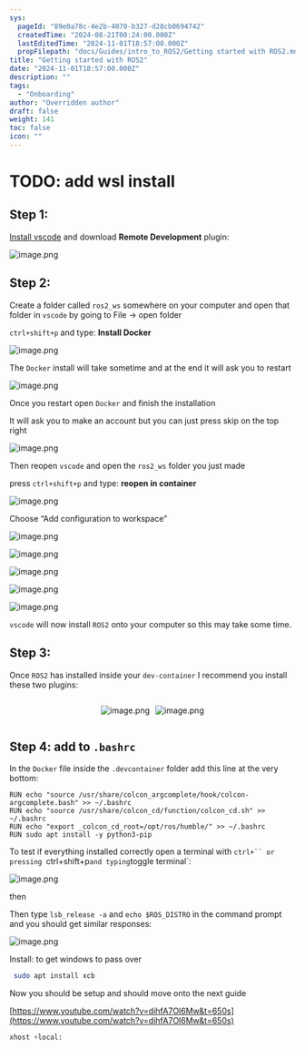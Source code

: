 ```yaml
---
sys:
  pageId: "89e0a78c-4e2b-4070-b327-d28cb0694742"
  createdTime: "2024-08-21T00:24:00.000Z"
  lastEditedTime: "2024-11-01T18:57:00.000Z"
  propFilepath: "docs/Guides/intro_to_ROS2/Getting started with ROS2.md"
title: "Getting started with ROS2"
date: "2024-11-01T18:57:00.000Z"
description: ""
tags:
  - "Onboarding"
author: "Overridden author"
draft: false
weight: 141
toc: false
icon: ""
---
```


# TODO: add wsl install

## Step 1:

[Install vscode](https://code.visualstudio.com/download) and download **Remote Development** plugin:

![image.png](https://prod-files-secure.s3.us-west-2.amazonaws.com/d518164a-d88e-44d1-a4ee-3adb3bd8bce0/efb52993-1881-4a40-b95e-6f020334f022/image.png?X-Amz-Algorithm=AWS4-HMAC-SHA256&X-Amz-Content-Sha256=UNSIGNED-PAYLOAD&X-Amz-Credential=ASIAZI2LB466SPQJQO53%2F20250320%2Fus-west-2%2Fs3%2Faws4_request&X-Amz-Date=20250320T061155Z&X-Amz-Expires=3600&X-Amz-Security-Token=IQoJb3JpZ2luX2VjEC0aCXVzLXdlc3QtMiJIMEYCIQDov384IjB7i3DmoVjSGRDyyVCK1d%2B9pwhL1Exa8wjBUQIhAPUTnIku4ww%2BXcxlXiY6SXUlB7mYoCNByCS%2FzwxEJZ%2FWKogECIb%2F%2F%2F%2F%2F%2F%2F%2F%2F%2FwEQABoMNjM3NDIzMTgzODA1IgyIiNBxEWYnFcrbH7gq3ANvqC2kIYFBFBkCFTnmlH6WtUdqGUBSD%2Bl2%2F9saWYixwYeNEQLJOfnLSGEy82QL2t6cqsPpKWoxGekE%2B%2B%2BCXcd1G3K1FMK777K%2FQDa%2Fi%2B6EYNqc82Jc73Ductfia3DmwgS%2F%2FpKk27waoPF4q%2BBuKs4tWGs632cFiWJpw3AZZFsu7CvDejSrlG7mzDnFXkf7LNlDKAVh%2BQC4kHp1V3DUzSgABx%2F2xts8CJ2QpK7gEc05qKPixn4Rngu%2FmgPV5ydsiESbCElv5GTTjD2h9SPcZz8ArOVdjq3Obljfx0YBpppzymbUXTpDoDTteGwZ1BLZ0p%2Bty4JSBzg9CrQixyz9nYRvu%2FCZGZDBD8eWNpIYqSjY%2FG87%2FkbEqr9PQqB3BW9YEt5L5m%2BHt57BqicHxv25cDhplQ1O0akfdpDDH9i9lcKMFUub%2BmoaWhNL13MIHQCaj4I3sRA75nx48MBKf4MyMIGPTfYGd83UQLdl1thtt0X9aeBxpp1SSz63iHpNyOLy63pTNUy07KY9XhH9oECgdejJUnhl8BWCbsIQocgd0%2Bmk%2FyepHoKUAa58IambmYpFXGbXxzVTCFHIfCYfIJGiQaq%2BESBn267AfANdVPImw6oG68pkjxevHFZtFSn6djCix%2B6%2BBjqkAWV045FNweCpEgbqUT5KS6fwAZa4%2F%2FSsyOgk7bFqIvtktsK10ALorapKuqg4TtqgJglXp%2F5w8mczc%2FxCeO3QiEqqV3uOXy4jkN6ppW%2F49XBZ46eaignKrMpJDJmeGHckOMXpMWHFuzmX0BZ4K0SShVMutiUAFBFUrka5MtnwdfuX4xqfBXzYtjrJvB%2FiGRWYtVkQGDnqG2pmvbHbcWEBRdd7vtwA&X-Amz-Signature=c5eeaea3ca90409a1710c69049b52ece36e4f3be974ba390dd3a745ec04b474c&X-Amz-SignedHeaders=host&x-id=GetObject)

## Step 2:

Create a folder called `ros2_ws` somewhere on your computer and open that folder in `vscode` by going to File → open folder 

`ctrl+shift+p` and type: **Install Docker**

![image.png](https://prod-files-secure.s3.us-west-2.amazonaws.com/d518164a-d88e-44d1-a4ee-3adb3bd8bce0/2269dc0e-1cd5-47ff-bceb-c04ad9b2eab0/image.png?X-Amz-Algorithm=AWS4-HMAC-SHA256&X-Amz-Content-Sha256=UNSIGNED-PAYLOAD&X-Amz-Credential=ASIAZI2LB466SPQJQO53%2F20250320%2Fus-west-2%2Fs3%2Faws4_request&X-Amz-Date=20250320T061155Z&X-Amz-Expires=3600&X-Amz-Security-Token=IQoJb3JpZ2luX2VjEC0aCXVzLXdlc3QtMiJIMEYCIQDov384IjB7i3DmoVjSGRDyyVCK1d%2B9pwhL1Exa8wjBUQIhAPUTnIku4ww%2BXcxlXiY6SXUlB7mYoCNByCS%2FzwxEJZ%2FWKogECIb%2F%2F%2F%2F%2F%2F%2F%2F%2F%2FwEQABoMNjM3NDIzMTgzODA1IgyIiNBxEWYnFcrbH7gq3ANvqC2kIYFBFBkCFTnmlH6WtUdqGUBSD%2Bl2%2F9saWYixwYeNEQLJOfnLSGEy82QL2t6cqsPpKWoxGekE%2B%2B%2BCXcd1G3K1FMK777K%2FQDa%2Fi%2B6EYNqc82Jc73Ductfia3DmwgS%2F%2FpKk27waoPF4q%2BBuKs4tWGs632cFiWJpw3AZZFsu7CvDejSrlG7mzDnFXkf7LNlDKAVh%2BQC4kHp1V3DUzSgABx%2F2xts8CJ2QpK7gEc05qKPixn4Rngu%2FmgPV5ydsiESbCElv5GTTjD2h9SPcZz8ArOVdjq3Obljfx0YBpppzymbUXTpDoDTteGwZ1BLZ0p%2Bty4JSBzg9CrQixyz9nYRvu%2FCZGZDBD8eWNpIYqSjY%2FG87%2FkbEqr9PQqB3BW9YEt5L5m%2BHt57BqicHxv25cDhplQ1O0akfdpDDH9i9lcKMFUub%2BmoaWhNL13MIHQCaj4I3sRA75nx48MBKf4MyMIGPTfYGd83UQLdl1thtt0X9aeBxpp1SSz63iHpNyOLy63pTNUy07KY9XhH9oECgdejJUnhl8BWCbsIQocgd0%2Bmk%2FyepHoKUAa58IambmYpFXGbXxzVTCFHIfCYfIJGiQaq%2BESBn267AfANdVPImw6oG68pkjxevHFZtFSn6djCix%2B6%2BBjqkAWV045FNweCpEgbqUT5KS6fwAZa4%2F%2FSsyOgk7bFqIvtktsK10ALorapKuqg4TtqgJglXp%2F5w8mczc%2FxCeO3QiEqqV3uOXy4jkN6ppW%2F49XBZ46eaignKrMpJDJmeGHckOMXpMWHFuzmX0BZ4K0SShVMutiUAFBFUrka5MtnwdfuX4xqfBXzYtjrJvB%2FiGRWYtVkQGDnqG2pmvbHbcWEBRdd7vtwA&X-Amz-Signature=b90c0e409cddceff75ac4891b2f39049638b3109a1759d779aa879bb77a7ce60&X-Amz-SignedHeaders=host&x-id=GetObject)

The `Docker` install will take sometime and at the end it will ask you to restart

![image.png](https://prod-files-secure.s3.us-west-2.amazonaws.com/d518164a-d88e-44d1-a4ee-3adb3bd8bce0/ed233f78-be33-4b1f-b89c-9c346c0e961e/image.png?X-Amz-Algorithm=AWS4-HMAC-SHA256&X-Amz-Content-Sha256=UNSIGNED-PAYLOAD&X-Amz-Credential=ASIAZI2LB466SPQJQO53%2F20250320%2Fus-west-2%2Fs3%2Faws4_request&X-Amz-Date=20250320T061155Z&X-Amz-Expires=3600&X-Amz-Security-Token=IQoJb3JpZ2luX2VjEC0aCXVzLXdlc3QtMiJIMEYCIQDov384IjB7i3DmoVjSGRDyyVCK1d%2B9pwhL1Exa8wjBUQIhAPUTnIku4ww%2BXcxlXiY6SXUlB7mYoCNByCS%2FzwxEJZ%2FWKogECIb%2F%2F%2F%2F%2F%2F%2F%2F%2F%2FwEQABoMNjM3NDIzMTgzODA1IgyIiNBxEWYnFcrbH7gq3ANvqC2kIYFBFBkCFTnmlH6WtUdqGUBSD%2Bl2%2F9saWYixwYeNEQLJOfnLSGEy82QL2t6cqsPpKWoxGekE%2B%2B%2BCXcd1G3K1FMK777K%2FQDa%2Fi%2B6EYNqc82Jc73Ductfia3DmwgS%2F%2FpKk27waoPF4q%2BBuKs4tWGs632cFiWJpw3AZZFsu7CvDejSrlG7mzDnFXkf7LNlDKAVh%2BQC4kHp1V3DUzSgABx%2F2xts8CJ2QpK7gEc05qKPixn4Rngu%2FmgPV5ydsiESbCElv5GTTjD2h9SPcZz8ArOVdjq3Obljfx0YBpppzymbUXTpDoDTteGwZ1BLZ0p%2Bty4JSBzg9CrQixyz9nYRvu%2FCZGZDBD8eWNpIYqSjY%2FG87%2FkbEqr9PQqB3BW9YEt5L5m%2BHt57BqicHxv25cDhplQ1O0akfdpDDH9i9lcKMFUub%2BmoaWhNL13MIHQCaj4I3sRA75nx48MBKf4MyMIGPTfYGd83UQLdl1thtt0X9aeBxpp1SSz63iHpNyOLy63pTNUy07KY9XhH9oECgdejJUnhl8BWCbsIQocgd0%2Bmk%2FyepHoKUAa58IambmYpFXGbXxzVTCFHIfCYfIJGiQaq%2BESBn267AfANdVPImw6oG68pkjxevHFZtFSn6djCix%2B6%2BBjqkAWV045FNweCpEgbqUT5KS6fwAZa4%2F%2FSsyOgk7bFqIvtktsK10ALorapKuqg4TtqgJglXp%2F5w8mczc%2FxCeO3QiEqqV3uOXy4jkN6ppW%2F49XBZ46eaignKrMpJDJmeGHckOMXpMWHFuzmX0BZ4K0SShVMutiUAFBFUrka5MtnwdfuX4xqfBXzYtjrJvB%2FiGRWYtVkQGDnqG2pmvbHbcWEBRdd7vtwA&X-Amz-Signature=e6971e578b4cdd0e8aed52bdd881fa239ee3493562970402378b0e0c2156f399&X-Amz-SignedHeaders=host&x-id=GetObject)

Once you restart open `Docker` and finish the installation

It will ask you to make an account but you can just press skip on the top right

![image.png](https://prod-files-secure.s3.us-west-2.amazonaws.com/d518164a-d88e-44d1-a4ee-3adb3bd8bce0/21010ad9-1659-4fd9-9f59-9932a09b2a3d/image.png?X-Amz-Algorithm=AWS4-HMAC-SHA256&X-Amz-Content-Sha256=UNSIGNED-PAYLOAD&X-Amz-Credential=ASIAZI2LB466SPQJQO53%2F20250320%2Fus-west-2%2Fs3%2Faws4_request&X-Amz-Date=20250320T061155Z&X-Amz-Expires=3600&X-Amz-Security-Token=IQoJb3JpZ2luX2VjEC0aCXVzLXdlc3QtMiJIMEYCIQDov384IjB7i3DmoVjSGRDyyVCK1d%2B9pwhL1Exa8wjBUQIhAPUTnIku4ww%2BXcxlXiY6SXUlB7mYoCNByCS%2FzwxEJZ%2FWKogECIb%2F%2F%2F%2F%2F%2F%2F%2F%2F%2FwEQABoMNjM3NDIzMTgzODA1IgyIiNBxEWYnFcrbH7gq3ANvqC2kIYFBFBkCFTnmlH6WtUdqGUBSD%2Bl2%2F9saWYixwYeNEQLJOfnLSGEy82QL2t6cqsPpKWoxGekE%2B%2B%2BCXcd1G3K1FMK777K%2FQDa%2Fi%2B6EYNqc82Jc73Ductfia3DmwgS%2F%2FpKk27waoPF4q%2BBuKs4tWGs632cFiWJpw3AZZFsu7CvDejSrlG7mzDnFXkf7LNlDKAVh%2BQC4kHp1V3DUzSgABx%2F2xts8CJ2QpK7gEc05qKPixn4Rngu%2FmgPV5ydsiESbCElv5GTTjD2h9SPcZz8ArOVdjq3Obljfx0YBpppzymbUXTpDoDTteGwZ1BLZ0p%2Bty4JSBzg9CrQixyz9nYRvu%2FCZGZDBD8eWNpIYqSjY%2FG87%2FkbEqr9PQqB3BW9YEt5L5m%2BHt57BqicHxv25cDhplQ1O0akfdpDDH9i9lcKMFUub%2BmoaWhNL13MIHQCaj4I3sRA75nx48MBKf4MyMIGPTfYGd83UQLdl1thtt0X9aeBxpp1SSz63iHpNyOLy63pTNUy07KY9XhH9oECgdejJUnhl8BWCbsIQocgd0%2Bmk%2FyepHoKUAa58IambmYpFXGbXxzVTCFHIfCYfIJGiQaq%2BESBn267AfANdVPImw6oG68pkjxevHFZtFSn6djCix%2B6%2BBjqkAWV045FNweCpEgbqUT5KS6fwAZa4%2F%2FSsyOgk7bFqIvtktsK10ALorapKuqg4TtqgJglXp%2F5w8mczc%2FxCeO3QiEqqV3uOXy4jkN6ppW%2F49XBZ46eaignKrMpJDJmeGHckOMXpMWHFuzmX0BZ4K0SShVMutiUAFBFUrka5MtnwdfuX4xqfBXzYtjrJvB%2FiGRWYtVkQGDnqG2pmvbHbcWEBRdd7vtwA&X-Amz-Signature=dfaa4eed54e7cee5e7122f44c223d0836b26a1aeb74e7c4c1969b9406e3e3e5a&X-Amz-SignedHeaders=host&x-id=GetObject)

Then reopen `vscode` and open the `ros2_ws` folder you just made

press `ctrl+shift+p` and type: **reopen in container**

![image.png](https://prod-files-secure.s3.us-west-2.amazonaws.com/d518164a-d88e-44d1-a4ee-3adb3bd8bce0/4e93b8c2-41ad-488c-8095-c74205196118/image.png?X-Amz-Algorithm=AWS4-HMAC-SHA256&X-Amz-Content-Sha256=UNSIGNED-PAYLOAD&X-Amz-Credential=ASIAZI2LB466SPQJQO53%2F20250320%2Fus-west-2%2Fs3%2Faws4_request&X-Amz-Date=20250320T061155Z&X-Amz-Expires=3600&X-Amz-Security-Token=IQoJb3JpZ2luX2VjEC0aCXVzLXdlc3QtMiJIMEYCIQDov384IjB7i3DmoVjSGRDyyVCK1d%2B9pwhL1Exa8wjBUQIhAPUTnIku4ww%2BXcxlXiY6SXUlB7mYoCNByCS%2FzwxEJZ%2FWKogECIb%2F%2F%2F%2F%2F%2F%2F%2F%2F%2FwEQABoMNjM3NDIzMTgzODA1IgyIiNBxEWYnFcrbH7gq3ANvqC2kIYFBFBkCFTnmlH6WtUdqGUBSD%2Bl2%2F9saWYixwYeNEQLJOfnLSGEy82QL2t6cqsPpKWoxGekE%2B%2B%2BCXcd1G3K1FMK777K%2FQDa%2Fi%2B6EYNqc82Jc73Ductfia3DmwgS%2F%2FpKk27waoPF4q%2BBuKs4tWGs632cFiWJpw3AZZFsu7CvDejSrlG7mzDnFXkf7LNlDKAVh%2BQC4kHp1V3DUzSgABx%2F2xts8CJ2QpK7gEc05qKPixn4Rngu%2FmgPV5ydsiESbCElv5GTTjD2h9SPcZz8ArOVdjq3Obljfx0YBpppzymbUXTpDoDTteGwZ1BLZ0p%2Bty4JSBzg9CrQixyz9nYRvu%2FCZGZDBD8eWNpIYqSjY%2FG87%2FkbEqr9PQqB3BW9YEt5L5m%2BHt57BqicHxv25cDhplQ1O0akfdpDDH9i9lcKMFUub%2BmoaWhNL13MIHQCaj4I3sRA75nx48MBKf4MyMIGPTfYGd83UQLdl1thtt0X9aeBxpp1SSz63iHpNyOLy63pTNUy07KY9XhH9oECgdejJUnhl8BWCbsIQocgd0%2Bmk%2FyepHoKUAa58IambmYpFXGbXxzVTCFHIfCYfIJGiQaq%2BESBn267AfANdVPImw6oG68pkjxevHFZtFSn6djCix%2B6%2BBjqkAWV045FNweCpEgbqUT5KS6fwAZa4%2F%2FSsyOgk7bFqIvtktsK10ALorapKuqg4TtqgJglXp%2F5w8mczc%2FxCeO3QiEqqV3uOXy4jkN6ppW%2F49XBZ46eaignKrMpJDJmeGHckOMXpMWHFuzmX0BZ4K0SShVMutiUAFBFUrka5MtnwdfuX4xqfBXzYtjrJvB%2FiGRWYtVkQGDnqG2pmvbHbcWEBRdd7vtwA&X-Amz-Signature=09ce308aa25e9fea768b95ba538d595e8a2be157c0107c5335023cd6738d176a&X-Amz-SignedHeaders=host&x-id=GetObject)

Choose “Add configuration to workspace”

![image.png](https://prod-files-secure.s3.us-west-2.amazonaws.com/d518164a-d88e-44d1-a4ee-3adb3bd8bce0/9560b282-5060-4989-ba37-97e7b2c22476/image.png?X-Amz-Algorithm=AWS4-HMAC-SHA256&X-Amz-Content-Sha256=UNSIGNED-PAYLOAD&X-Amz-Credential=ASIAZI2LB466SPQJQO53%2F20250320%2Fus-west-2%2Fs3%2Faws4_request&X-Amz-Date=20250320T061155Z&X-Amz-Expires=3600&X-Amz-Security-Token=IQoJb3JpZ2luX2VjEC0aCXVzLXdlc3QtMiJIMEYCIQDov384IjB7i3DmoVjSGRDyyVCK1d%2B9pwhL1Exa8wjBUQIhAPUTnIku4ww%2BXcxlXiY6SXUlB7mYoCNByCS%2FzwxEJZ%2FWKogECIb%2F%2F%2F%2F%2F%2F%2F%2F%2F%2FwEQABoMNjM3NDIzMTgzODA1IgyIiNBxEWYnFcrbH7gq3ANvqC2kIYFBFBkCFTnmlH6WtUdqGUBSD%2Bl2%2F9saWYixwYeNEQLJOfnLSGEy82QL2t6cqsPpKWoxGekE%2B%2B%2BCXcd1G3K1FMK777K%2FQDa%2Fi%2B6EYNqc82Jc73Ductfia3DmwgS%2F%2FpKk27waoPF4q%2BBuKs4tWGs632cFiWJpw3AZZFsu7CvDejSrlG7mzDnFXkf7LNlDKAVh%2BQC4kHp1V3DUzSgABx%2F2xts8CJ2QpK7gEc05qKPixn4Rngu%2FmgPV5ydsiESbCElv5GTTjD2h9SPcZz8ArOVdjq3Obljfx0YBpppzymbUXTpDoDTteGwZ1BLZ0p%2Bty4JSBzg9CrQixyz9nYRvu%2FCZGZDBD8eWNpIYqSjY%2FG87%2FkbEqr9PQqB3BW9YEt5L5m%2BHt57BqicHxv25cDhplQ1O0akfdpDDH9i9lcKMFUub%2BmoaWhNL13MIHQCaj4I3sRA75nx48MBKf4MyMIGPTfYGd83UQLdl1thtt0X9aeBxpp1SSz63iHpNyOLy63pTNUy07KY9XhH9oECgdejJUnhl8BWCbsIQocgd0%2Bmk%2FyepHoKUAa58IambmYpFXGbXxzVTCFHIfCYfIJGiQaq%2BESBn267AfANdVPImw6oG68pkjxevHFZtFSn6djCix%2B6%2BBjqkAWV045FNweCpEgbqUT5KS6fwAZa4%2F%2FSsyOgk7bFqIvtktsK10ALorapKuqg4TtqgJglXp%2F5w8mczc%2FxCeO3QiEqqV3uOXy4jkN6ppW%2F49XBZ46eaignKrMpJDJmeGHckOMXpMWHFuzmX0BZ4K0SShVMutiUAFBFUrka5MtnwdfuX4xqfBXzYtjrJvB%2FiGRWYtVkQGDnqG2pmvbHbcWEBRdd7vtwA&X-Amz-Signature=a155f2a84a3b30d100c6bb342847168c8150bee07361821eb97aaed8d52fe65d&X-Amz-SignedHeaders=host&x-id=GetObject)

![image.png](https://prod-files-secure.s3.us-west-2.amazonaws.com/d518164a-d88e-44d1-a4ee-3adb3bd8bce0/2ee63f81-886b-48e8-a553-dc6e5eac99e4/image.png?X-Amz-Algorithm=AWS4-HMAC-SHA256&X-Amz-Content-Sha256=UNSIGNED-PAYLOAD&X-Amz-Credential=ASIAZI2LB466SPQJQO53%2F20250320%2Fus-west-2%2Fs3%2Faws4_request&X-Amz-Date=20250320T061155Z&X-Amz-Expires=3600&X-Amz-Security-Token=IQoJb3JpZ2luX2VjEC0aCXVzLXdlc3QtMiJIMEYCIQDov384IjB7i3DmoVjSGRDyyVCK1d%2B9pwhL1Exa8wjBUQIhAPUTnIku4ww%2BXcxlXiY6SXUlB7mYoCNByCS%2FzwxEJZ%2FWKogECIb%2F%2F%2F%2F%2F%2F%2F%2F%2F%2FwEQABoMNjM3NDIzMTgzODA1IgyIiNBxEWYnFcrbH7gq3ANvqC2kIYFBFBkCFTnmlH6WtUdqGUBSD%2Bl2%2F9saWYixwYeNEQLJOfnLSGEy82QL2t6cqsPpKWoxGekE%2B%2B%2BCXcd1G3K1FMK777K%2FQDa%2Fi%2B6EYNqc82Jc73Ductfia3DmwgS%2F%2FpKk27waoPF4q%2BBuKs4tWGs632cFiWJpw3AZZFsu7CvDejSrlG7mzDnFXkf7LNlDKAVh%2BQC4kHp1V3DUzSgABx%2F2xts8CJ2QpK7gEc05qKPixn4Rngu%2FmgPV5ydsiESbCElv5GTTjD2h9SPcZz8ArOVdjq3Obljfx0YBpppzymbUXTpDoDTteGwZ1BLZ0p%2Bty4JSBzg9CrQixyz9nYRvu%2FCZGZDBD8eWNpIYqSjY%2FG87%2FkbEqr9PQqB3BW9YEt5L5m%2BHt57BqicHxv25cDhplQ1O0akfdpDDH9i9lcKMFUub%2BmoaWhNL13MIHQCaj4I3sRA75nx48MBKf4MyMIGPTfYGd83UQLdl1thtt0X9aeBxpp1SSz63iHpNyOLy63pTNUy07KY9XhH9oECgdejJUnhl8BWCbsIQocgd0%2Bmk%2FyepHoKUAa58IambmYpFXGbXxzVTCFHIfCYfIJGiQaq%2BESBn267AfANdVPImw6oG68pkjxevHFZtFSn6djCix%2B6%2BBjqkAWV045FNweCpEgbqUT5KS6fwAZa4%2F%2FSsyOgk7bFqIvtktsK10ALorapKuqg4TtqgJglXp%2F5w8mczc%2FxCeO3QiEqqV3uOXy4jkN6ppW%2F49XBZ46eaignKrMpJDJmeGHckOMXpMWHFuzmX0BZ4K0SShVMutiUAFBFUrka5MtnwdfuX4xqfBXzYtjrJvB%2FiGRWYtVkQGDnqG2pmvbHbcWEBRdd7vtwA&X-Amz-Signature=cdd0a0f3aa565c581ba958ea38037db098dcd7a3bd37945c71e241764237d3e5&X-Amz-SignedHeaders=host&x-id=GetObject)

![image.png](https://prod-files-secure.s3.us-west-2.amazonaws.com/d518164a-d88e-44d1-a4ee-3adb3bd8bce0/ae1580b2-b048-407e-aed9-b584224a7a04/image.png?X-Amz-Algorithm=AWS4-HMAC-SHA256&X-Amz-Content-Sha256=UNSIGNED-PAYLOAD&X-Amz-Credential=ASIAZI2LB466SPQJQO53%2F20250320%2Fus-west-2%2Fs3%2Faws4_request&X-Amz-Date=20250320T061155Z&X-Amz-Expires=3600&X-Amz-Security-Token=IQoJb3JpZ2luX2VjEC0aCXVzLXdlc3QtMiJIMEYCIQDov384IjB7i3DmoVjSGRDyyVCK1d%2B9pwhL1Exa8wjBUQIhAPUTnIku4ww%2BXcxlXiY6SXUlB7mYoCNByCS%2FzwxEJZ%2FWKogECIb%2F%2F%2F%2F%2F%2F%2F%2F%2F%2FwEQABoMNjM3NDIzMTgzODA1IgyIiNBxEWYnFcrbH7gq3ANvqC2kIYFBFBkCFTnmlH6WtUdqGUBSD%2Bl2%2F9saWYixwYeNEQLJOfnLSGEy82QL2t6cqsPpKWoxGekE%2B%2B%2BCXcd1G3K1FMK777K%2FQDa%2Fi%2B6EYNqc82Jc73Ductfia3DmwgS%2F%2FpKk27waoPF4q%2BBuKs4tWGs632cFiWJpw3AZZFsu7CvDejSrlG7mzDnFXkf7LNlDKAVh%2BQC4kHp1V3DUzSgABx%2F2xts8CJ2QpK7gEc05qKPixn4Rngu%2FmgPV5ydsiESbCElv5GTTjD2h9SPcZz8ArOVdjq3Obljfx0YBpppzymbUXTpDoDTteGwZ1BLZ0p%2Bty4JSBzg9CrQixyz9nYRvu%2FCZGZDBD8eWNpIYqSjY%2FG87%2FkbEqr9PQqB3BW9YEt5L5m%2BHt57BqicHxv25cDhplQ1O0akfdpDDH9i9lcKMFUub%2BmoaWhNL13MIHQCaj4I3sRA75nx48MBKf4MyMIGPTfYGd83UQLdl1thtt0X9aeBxpp1SSz63iHpNyOLy63pTNUy07KY9XhH9oECgdejJUnhl8BWCbsIQocgd0%2Bmk%2FyepHoKUAa58IambmYpFXGbXxzVTCFHIfCYfIJGiQaq%2BESBn267AfANdVPImw6oG68pkjxevHFZtFSn6djCix%2B6%2BBjqkAWV045FNweCpEgbqUT5KS6fwAZa4%2F%2FSsyOgk7bFqIvtktsK10ALorapKuqg4TtqgJglXp%2F5w8mczc%2FxCeO3QiEqqV3uOXy4jkN6ppW%2F49XBZ46eaignKrMpJDJmeGHckOMXpMWHFuzmX0BZ4K0SShVMutiUAFBFUrka5MtnwdfuX4xqfBXzYtjrJvB%2FiGRWYtVkQGDnqG2pmvbHbcWEBRdd7vtwA&X-Amz-Signature=020745f6533f433df8aaaf2a32be4f25c21c4c344d5c1e3771319144697c3eca&X-Amz-SignedHeaders=host&x-id=GetObject)

![image.png](https://prod-files-secure.s3.us-west-2.amazonaws.com/d518164a-d88e-44d1-a4ee-3adb3bd8bce0/53255b28-f75e-430f-b9e3-c0ac8577e42b/image.png?X-Amz-Algorithm=AWS4-HMAC-SHA256&X-Amz-Content-Sha256=UNSIGNED-PAYLOAD&X-Amz-Credential=ASIAZI2LB466SPQJQO53%2F20250320%2Fus-west-2%2Fs3%2Faws4_request&X-Amz-Date=20250320T061155Z&X-Amz-Expires=3600&X-Amz-Security-Token=IQoJb3JpZ2luX2VjEC0aCXVzLXdlc3QtMiJIMEYCIQDov384IjB7i3DmoVjSGRDyyVCK1d%2B9pwhL1Exa8wjBUQIhAPUTnIku4ww%2BXcxlXiY6SXUlB7mYoCNByCS%2FzwxEJZ%2FWKogECIb%2F%2F%2F%2F%2F%2F%2F%2F%2F%2FwEQABoMNjM3NDIzMTgzODA1IgyIiNBxEWYnFcrbH7gq3ANvqC2kIYFBFBkCFTnmlH6WtUdqGUBSD%2Bl2%2F9saWYixwYeNEQLJOfnLSGEy82QL2t6cqsPpKWoxGekE%2B%2B%2BCXcd1G3K1FMK777K%2FQDa%2Fi%2B6EYNqc82Jc73Ductfia3DmwgS%2F%2FpKk27waoPF4q%2BBuKs4tWGs632cFiWJpw3AZZFsu7CvDejSrlG7mzDnFXkf7LNlDKAVh%2BQC4kHp1V3DUzSgABx%2F2xts8CJ2QpK7gEc05qKPixn4Rngu%2FmgPV5ydsiESbCElv5GTTjD2h9SPcZz8ArOVdjq3Obljfx0YBpppzymbUXTpDoDTteGwZ1BLZ0p%2Bty4JSBzg9CrQixyz9nYRvu%2FCZGZDBD8eWNpIYqSjY%2FG87%2FkbEqr9PQqB3BW9YEt5L5m%2BHt57BqicHxv25cDhplQ1O0akfdpDDH9i9lcKMFUub%2BmoaWhNL13MIHQCaj4I3sRA75nx48MBKf4MyMIGPTfYGd83UQLdl1thtt0X9aeBxpp1SSz63iHpNyOLy63pTNUy07KY9XhH9oECgdejJUnhl8BWCbsIQocgd0%2Bmk%2FyepHoKUAa58IambmYpFXGbXxzVTCFHIfCYfIJGiQaq%2BESBn267AfANdVPImw6oG68pkjxevHFZtFSn6djCix%2B6%2BBjqkAWV045FNweCpEgbqUT5KS6fwAZa4%2F%2FSsyOgk7bFqIvtktsK10ALorapKuqg4TtqgJglXp%2F5w8mczc%2FxCeO3QiEqqV3uOXy4jkN6ppW%2F49XBZ46eaignKrMpJDJmeGHckOMXpMWHFuzmX0BZ4K0SShVMutiUAFBFUrka5MtnwdfuX4xqfBXzYtjrJvB%2FiGRWYtVkQGDnqG2pmvbHbcWEBRdd7vtwA&X-Amz-Signature=158900749d99718c71f836a3eee8b9207752b6ed7f4a9f5abcd89d228807f5a2&X-Amz-SignedHeaders=host&x-id=GetObject)

![image.png](https://prod-files-secure.s3.us-west-2.amazonaws.com/d518164a-d88e-44d1-a4ee-3adb3bd8bce0/7c562767-5af9-4ffb-97d1-327bcdf4ee00/image.png?X-Amz-Algorithm=AWS4-HMAC-SHA256&X-Amz-Content-Sha256=UNSIGNED-PAYLOAD&X-Amz-Credential=ASIAZI2LB466SPQJQO53%2F20250320%2Fus-west-2%2Fs3%2Faws4_request&X-Amz-Date=20250320T061155Z&X-Amz-Expires=3600&X-Amz-Security-Token=IQoJb3JpZ2luX2VjEC0aCXVzLXdlc3QtMiJIMEYCIQDov384IjB7i3DmoVjSGRDyyVCK1d%2B9pwhL1Exa8wjBUQIhAPUTnIku4ww%2BXcxlXiY6SXUlB7mYoCNByCS%2FzwxEJZ%2FWKogECIb%2F%2F%2F%2F%2F%2F%2F%2F%2F%2FwEQABoMNjM3NDIzMTgzODA1IgyIiNBxEWYnFcrbH7gq3ANvqC2kIYFBFBkCFTnmlH6WtUdqGUBSD%2Bl2%2F9saWYixwYeNEQLJOfnLSGEy82QL2t6cqsPpKWoxGekE%2B%2B%2BCXcd1G3K1FMK777K%2FQDa%2Fi%2B6EYNqc82Jc73Ductfia3DmwgS%2F%2FpKk27waoPF4q%2BBuKs4tWGs632cFiWJpw3AZZFsu7CvDejSrlG7mzDnFXkf7LNlDKAVh%2BQC4kHp1V3DUzSgABx%2F2xts8CJ2QpK7gEc05qKPixn4Rngu%2FmgPV5ydsiESbCElv5GTTjD2h9SPcZz8ArOVdjq3Obljfx0YBpppzymbUXTpDoDTteGwZ1BLZ0p%2Bty4JSBzg9CrQixyz9nYRvu%2FCZGZDBD8eWNpIYqSjY%2FG87%2FkbEqr9PQqB3BW9YEt5L5m%2BHt57BqicHxv25cDhplQ1O0akfdpDDH9i9lcKMFUub%2BmoaWhNL13MIHQCaj4I3sRA75nx48MBKf4MyMIGPTfYGd83UQLdl1thtt0X9aeBxpp1SSz63iHpNyOLy63pTNUy07KY9XhH9oECgdejJUnhl8BWCbsIQocgd0%2Bmk%2FyepHoKUAa58IambmYpFXGbXxzVTCFHIfCYfIJGiQaq%2BESBn267AfANdVPImw6oG68pkjxevHFZtFSn6djCix%2B6%2BBjqkAWV045FNweCpEgbqUT5KS6fwAZa4%2F%2FSsyOgk7bFqIvtktsK10ALorapKuqg4TtqgJglXp%2F5w8mczc%2FxCeO3QiEqqV3uOXy4jkN6ppW%2F49XBZ46eaignKrMpJDJmeGHckOMXpMWHFuzmX0BZ4K0SShVMutiUAFBFUrka5MtnwdfuX4xqfBXzYtjrJvB%2FiGRWYtVkQGDnqG2pmvbHbcWEBRdd7vtwA&X-Amz-Signature=827ad90ed0fbea6fe2cae291116b9923e6d21494ee6b9c866f2b823f8ff45491&X-Amz-SignedHeaders=host&x-id=GetObject)

`vscode` will now install `ROS2` onto your computer so this may take some time.

## Step 3:

Once `ROS2` has installed inside your `dev-container` I recommend you install these two plugins:

<div style="display: flex;flex-direction: row; column-gap:10px; max-width: 630px;justify-content: center;">
<div>

![image.png](https://prod-files-secure.s3.us-west-2.amazonaws.com/d518164a-d88e-44d1-a4ee-3adb3bd8bce0/3fc3d550-5a54-4ba1-ba6b-faa01cdb7369/image.png?X-Amz-Algorithm=AWS4-HMAC-SHA256&X-Amz-Content-Sha256=UNSIGNED-PAYLOAD&X-Amz-Credential=ASIAZI2LB466VNSHL7BU%2F20250320%2Fus-west-2%2Fs3%2Faws4_request&X-Amz-Date=20250320T061201Z&X-Amz-Expires=3600&X-Amz-Security-Token=IQoJb3JpZ2luX2VjEC0aCXVzLXdlc3QtMiJHMEUCIQDaSObBMMsTaS0AommX9r%2BNWNm%2BHH6a8V9BvlXwzYfz4gIgIbBD4u%2B73EXfjS%2BtG8oFm8trkayC5JHC2ghuIt4KckUqiAQIhv%2F%2F%2F%2F%2F%2F%2F%2F%2F%2FARAAGgw2Mzc0MjMxODM4MDUiDOBr%2FkcqfxKLT3c7SircA1ixW7fzCj1AmLejzvHisObLCGsOSmmJFhKSrgX8P63mow6YevbdetjHuqXdp2Ijzzg%2BQn7kAKaen3UfYlwTyanfXSB0uafBEt3QKQiUE86a0IUnVGomP1B6d07WOFAnDa7Tv%2BI0CdcQ6%2BfsP3ml9d88GKRJhP9zikSjjlBocXoShkTmCsa6XHdVDcJzO2O%2BDCX%2BSH9rNNVWs0vCOiELNIWu0iWiFTZPzE1NgfQEmq5tPlXNLnJLa9V%2FGWlRp5KA4IyWZgaxUT%2Fb%2B%2BzSDt6tgfuQHT2DJMIrKE1bJh%2FlJ8%2Bhix4b28SAM9mvCUYWtIGZYhPokLW1o0KZSkmEzPZyxtct%2FW%2F2Oik7bcdckM2U7G%2Fwqs%2BRIg8K%2BXDkJu%2B7lNAj2Vb1qYf6LjqdtqGE9hRLmXwQy5QYr%2BOdakh2MekVRcVDNVE%2B7R7ieZs5pOV6kDwyCDNLwid%2Bzuaz4utGSv9uphuTV%2BhuBSAzZ9G%2BZ%2BgaTu%2BJAqQIt4TUiaqpC9WrbA1%2B3qXHiYwXntPL7G8GL9tHddejY%2FL%2BOnpy68DNTtc6xyKyZEbse2kGAUD8Q%2Fdw0VTM%2Btzwrh4dEX2qpCoLNvST0DsYfhYDfBgatel%2FyPZBE6kLPIB6Bh%2FegqKKnmKNMNnH7r4GOqUBCWBc9Ocmu4L0h6By8do8wRy60K9RkhWUV70FJ88tyf5bjWYQNmNaQXtmQBfAv%2Bzwtsp6byXerGX4W6WDmBtT1Uw9uo9%2FvWr5RLLNXczG60Bc3JyWMdGcoUTTZhl9%2BrtInAp8aBEYHOzyfFsQVsqmH8mDFjjEYmF88Z2ZqBixQWiPd8VbLiev8XfDx0FIX7Y8QB6N0xQL9QnReTmO2nP%2FmzyVg7ia&X-Amz-Signature=39b23d380fb096f1356704726504f55dbab44fb7cf2c0bf68655f2730719d3ae&X-Amz-SignedHeaders=host&x-id=GetObject)

</div>
<div>

![image.png](https://prod-files-secure.s3.us-west-2.amazonaws.com/d518164a-d88e-44d1-a4ee-3adb3bd8bce0/d994cc66-13c2-4093-a5a3-f84cf4601a82/image.png?X-Amz-Algorithm=AWS4-HMAC-SHA256&X-Amz-Content-Sha256=UNSIGNED-PAYLOAD&X-Amz-Credential=ASIAZI2LB466SYHPDYDN%2F20250320%2Fus-west-2%2Fs3%2Faws4_request&X-Amz-Date=20250320T061201Z&X-Amz-Expires=3600&X-Amz-Security-Token=IQoJb3JpZ2luX2VjEC0aCXVzLXdlc3QtMiJIMEYCIQCrY3BP61xvyt6BNK8IF15PusgRG83pZWIrzhNYFUM9%2FQIhAJrdU559%2BEdRZvMYpWImQJmZIapBSKf0x%2B9tuT1n%2FzIlKogECIb%2F%2F%2F%2F%2F%2F%2F%2F%2F%2FwEQABoMNjM3NDIzMTgzODA1IgxCVcQkRCgDTV%2B6d3Eq3AMDbBpuYcuKk9kG8GN8MjRA397VnEylFzcgrFiRGQvH7Sq7pJ3HBa9DG0yGml2dlwZ7xjePxazXdKK3ZQBzoA%2BrYqb7JRUlIvVji%2BIATCZDlH%2BbriyGCGtultdtv3w3zxP1mQQ7NdVKI2ifJyBjYbHHq5%2BOb5hLeXXKIeH206gJrk4xFnCHPNpgBYPKj7ctougdXMopNa3rfbpkx9XoCQE2IZPSzCmKFcr%2BtJPCyKXDiMhH5RzC%2F8hAH3GqtI8AXnO24czu%2FiqStF9oPAr4mIIC7g1wJgB54hFWr8mmbl7%2BcXWsejKIhCz7V9KaSdoYpFVEfgNK53yXznCKgsyGzYepAjvH6pdE4RZyiaYoaGms%2B03ejc59UWf0NFnP9IglAuRVvS9awMRGqdChOJNMmzynxMIJ84U5woVNStLgDI6naye5kCCNMhSTKb%2Bz8MTfR1Rmfd9gSRqjYPwk%2Fst9HNrx3wjADEVln1nxlqPFUCfQRnfyxtubnxIa%2BY8bbLDHrLK5MaV9L256EXPfUbeG7k0hRb9jMTccsJXnjYYxG6V5qcoQvyi%2FzD2BQebZHQDseJRJDP%2FWbO%2FX6yeepBdOq3evcLTgaJBPE6z83XHb%2BJYPXfydaPBTEcGL%2F%2F371jCXx%2B6%2BBjqkAYuevyMBVGG%2FY%2F5jdYm3zvWU0IoJk3lmgL%2BZeAt8ZuqZcfkRHOFFgsp0c0OKK6yctOfpVMC4vW%2BAvxU%2B9IZ8SiH7Uq4jc8z7OG3W8oaUu5VNDUvcqLQrOh3LZWdRqu%2F3f506DEeFeDaIClBLb7kc1JXDkn3GjImOwbMfwpSOU2wtj9hXMLBwh0QUUZPMcDNPXgm21uzv9Gxqyq0F%2FIbCnSqrbhCR&X-Amz-Signature=d2a0f53c32788b0477f5d75fe7ff5cf253893a25e10516e189c65675d6891ae3&X-Amz-SignedHeaders=host&x-id=GetObject)

</div>
</div>

## Step 4: add to `.bashrc`

In the `Docker` file inside the `.devcontainer` folder add this line at the very bottom: 

```docker
RUN echo "source /usr/share/colcon_argcomplete/hook/colcon-argcomplete.bash" >> ~/.bashrc
RUN echo "source /usr/share/colcon_cd/function/colcon_cd.sh" >> ~/.bashrc
RUN echo "export _colcon_cd_root=/opt/ros/humble/" >> ~/.bashrc
RUN sudo apt install -y python3-pip 
```

To test if everything installed correctly open a terminal with `ctrl+`` or pressing `ctrl+shift+p` and typing `toggle terminal`:

![image.png](https://prod-files-secure.s3.us-west-2.amazonaws.com/d518164a-d88e-44d1-a4ee-3adb3bd8bce0/6a4943d8-b04e-4c02-9a58-775f3384d1a5/image.png?X-Amz-Algorithm=AWS4-HMAC-SHA256&X-Amz-Content-Sha256=UNSIGNED-PAYLOAD&X-Amz-Credential=ASIAZI2LB466SPQJQO53%2F20250320%2Fus-west-2%2Fs3%2Faws4_request&X-Amz-Date=20250320T061155Z&X-Amz-Expires=3600&X-Amz-Security-Token=IQoJb3JpZ2luX2VjEC0aCXVzLXdlc3QtMiJIMEYCIQDov384IjB7i3DmoVjSGRDyyVCK1d%2B9pwhL1Exa8wjBUQIhAPUTnIku4ww%2BXcxlXiY6SXUlB7mYoCNByCS%2FzwxEJZ%2FWKogECIb%2F%2F%2F%2F%2F%2F%2F%2F%2F%2FwEQABoMNjM3NDIzMTgzODA1IgyIiNBxEWYnFcrbH7gq3ANvqC2kIYFBFBkCFTnmlH6WtUdqGUBSD%2Bl2%2F9saWYixwYeNEQLJOfnLSGEy82QL2t6cqsPpKWoxGekE%2B%2B%2BCXcd1G3K1FMK777K%2FQDa%2Fi%2B6EYNqc82Jc73Ductfia3DmwgS%2F%2FpKk27waoPF4q%2BBuKs4tWGs632cFiWJpw3AZZFsu7CvDejSrlG7mzDnFXkf7LNlDKAVh%2BQC4kHp1V3DUzSgABx%2F2xts8CJ2QpK7gEc05qKPixn4Rngu%2FmgPV5ydsiESbCElv5GTTjD2h9SPcZz8ArOVdjq3Obljfx0YBpppzymbUXTpDoDTteGwZ1BLZ0p%2Bty4JSBzg9CrQixyz9nYRvu%2FCZGZDBD8eWNpIYqSjY%2FG87%2FkbEqr9PQqB3BW9YEt5L5m%2BHt57BqicHxv25cDhplQ1O0akfdpDDH9i9lcKMFUub%2BmoaWhNL13MIHQCaj4I3sRA75nx48MBKf4MyMIGPTfYGd83UQLdl1thtt0X9aeBxpp1SSz63iHpNyOLy63pTNUy07KY9XhH9oECgdejJUnhl8BWCbsIQocgd0%2Bmk%2FyepHoKUAa58IambmYpFXGbXxzVTCFHIfCYfIJGiQaq%2BESBn267AfANdVPImw6oG68pkjxevHFZtFSn6djCix%2B6%2BBjqkAWV045FNweCpEgbqUT5KS6fwAZa4%2F%2FSsyOgk7bFqIvtktsK10ALorapKuqg4TtqgJglXp%2F5w8mczc%2FxCeO3QiEqqV3uOXy4jkN6ppW%2F49XBZ46eaignKrMpJDJmeGHckOMXpMWHFuzmX0BZ4K0SShVMutiUAFBFUrka5MtnwdfuX4xqfBXzYtjrJvB%2FiGRWYtVkQGDnqG2pmvbHbcWEBRdd7vtwA&X-Amz-Signature=9e99aa6b6884f4d37d7eb798bfc161b5c727ca3b82746d3b1776eb7b495a233d&X-Amz-SignedHeaders=host&x-id=GetObject)

then 

Then type `lsb_release -a` and `echo $ROS_DISTRO` in the command prompt and you should get similar responses:

![image.png](https://prod-files-secure.s3.us-west-2.amazonaws.com/d518164a-d88e-44d1-a4ee-3adb3bd8bce0/3e635dec-a805-4e85-8b9e-d000e5b71a4e/image.png?X-Amz-Algorithm=AWS4-HMAC-SHA256&X-Amz-Content-Sha256=UNSIGNED-PAYLOAD&X-Amz-Credential=ASIAZI2LB466SPQJQO53%2F20250320%2Fus-west-2%2Fs3%2Faws4_request&X-Amz-Date=20250320T061155Z&X-Amz-Expires=3600&X-Amz-Security-Token=IQoJb3JpZ2luX2VjEC0aCXVzLXdlc3QtMiJIMEYCIQDov384IjB7i3DmoVjSGRDyyVCK1d%2B9pwhL1Exa8wjBUQIhAPUTnIku4ww%2BXcxlXiY6SXUlB7mYoCNByCS%2FzwxEJZ%2FWKogECIb%2F%2F%2F%2F%2F%2F%2F%2F%2F%2FwEQABoMNjM3NDIzMTgzODA1IgyIiNBxEWYnFcrbH7gq3ANvqC2kIYFBFBkCFTnmlH6WtUdqGUBSD%2Bl2%2F9saWYixwYeNEQLJOfnLSGEy82QL2t6cqsPpKWoxGekE%2B%2B%2BCXcd1G3K1FMK777K%2FQDa%2Fi%2B6EYNqc82Jc73Ductfia3DmwgS%2F%2FpKk27waoPF4q%2BBuKs4tWGs632cFiWJpw3AZZFsu7CvDejSrlG7mzDnFXkf7LNlDKAVh%2BQC4kHp1V3DUzSgABx%2F2xts8CJ2QpK7gEc05qKPixn4Rngu%2FmgPV5ydsiESbCElv5GTTjD2h9SPcZz8ArOVdjq3Obljfx0YBpppzymbUXTpDoDTteGwZ1BLZ0p%2Bty4JSBzg9CrQixyz9nYRvu%2FCZGZDBD8eWNpIYqSjY%2FG87%2FkbEqr9PQqB3BW9YEt5L5m%2BHt57BqicHxv25cDhplQ1O0akfdpDDH9i9lcKMFUub%2BmoaWhNL13MIHQCaj4I3sRA75nx48MBKf4MyMIGPTfYGd83UQLdl1thtt0X9aeBxpp1SSz63iHpNyOLy63pTNUy07KY9XhH9oECgdejJUnhl8BWCbsIQocgd0%2Bmk%2FyepHoKUAa58IambmYpFXGbXxzVTCFHIfCYfIJGiQaq%2BESBn267AfANdVPImw6oG68pkjxevHFZtFSn6djCix%2B6%2BBjqkAWV045FNweCpEgbqUT5KS6fwAZa4%2F%2FSsyOgk7bFqIvtktsK10ALorapKuqg4TtqgJglXp%2F5w8mczc%2FxCeO3QiEqqV3uOXy4jkN6ppW%2F49XBZ46eaignKrMpJDJmeGHckOMXpMWHFuzmX0BZ4K0SShVMutiUAFBFUrka5MtnwdfuX4xqfBXzYtjrJvB%2FiGRWYtVkQGDnqG2pmvbHbcWEBRdd7vtwA&X-Amz-Signature=67845630167fa55cde3c17b626a7963f1546d498d2b577655f59f3a5b78c1573&X-Amz-SignedHeaders=host&x-id=GetObject)

Install:  to get windows to pass over

```bash
 sudo apt install xcb
```

Now you should be setup and should move onto the next guide 

[https://www.youtube.com/watch?v=dihfA7Ol6Mw&t=650s](https://www.youtube.com/watch?v=dihfA7Ol6Mw&t=650s)

```python
xhost +local:
```
